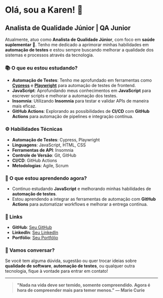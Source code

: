 # Olá, sou a Karen! 👋

## Analista de Qualidade Júnior | QA Junior 

Atualmente, atuo como **Analista de Qualidade Júnior**, com foco em **saúde suplementar** 🏥. 
Tenho me dedicado a aprimorar minhas habilidades em **automação de testes** e estou sempre buscando melhorar a qualidade dos sistemas e processos através da tecnologia.

### 📚 O que eu estou estudando?

- **Automação de Testes**: Tenho me aprofundado em ferramentas como **[Cypress](https://www.cypress.io/)** e **[Playwright](https://playwright.dev/)** para automação de testes de frontend.
- **JavaScript**: Aprofundando meus conhecimentos em **JavaScript** para escrever scripts e melhorar a automação dos testes.
- **Insomnia**: Utilizando **Insomnia** para testar e validar APIs de maneira mais eficaz.
- **GitHub Actions**: Explorando as possibilidades de **CI/CD** com **GitHub Actions** para automação de pipelines e integração contínua.

### ⚙️ Habilidades Técnicas

- **Automação de Testes**: Cypress, Playwright
- **Linguagens**: JavaScript, HTML, CSS
- **Ferramentas de API**: Insomnia
- **Controle de Versão**: Git, GitHub
- **CI/CD**: GitHub Actions
- **Metodologias**: Agile, Scrum

### 🌱 O que estou aprendendo agora?

- Continuo estudando **JavaScript** e melhorando minhas habilidades de **automação de testes**.
- Estou aprendendo a integrar as ferramentas de automação com **GitHub Actions** para automatizar workflows e melhorar a entrega contínua.

### 🔗 Links

- **GitHub**: [Seu GitHub](https://github.com/karen0101sousa)
- **LinkedIn**: [Seu LinkedIn](https://www.linkedin.com/in/karendavila21)
- **Portfólio**: [Seu Portfólio](https://github.com/karen0101sousa?tab=repositories)

### 💬 Vamos conversar?

Se você tem alguma dúvida, sugestão ou quer trocar ideias sobre **qualidade de software**, **automação de testes**, ou qualquer outra tecnologia, fique à vontade para entrar em contato!

---

> **"Nada na vida deve ser temido, somente compreendido. Agora é hora de compreender mais para temer menos." — Marie Curie**
